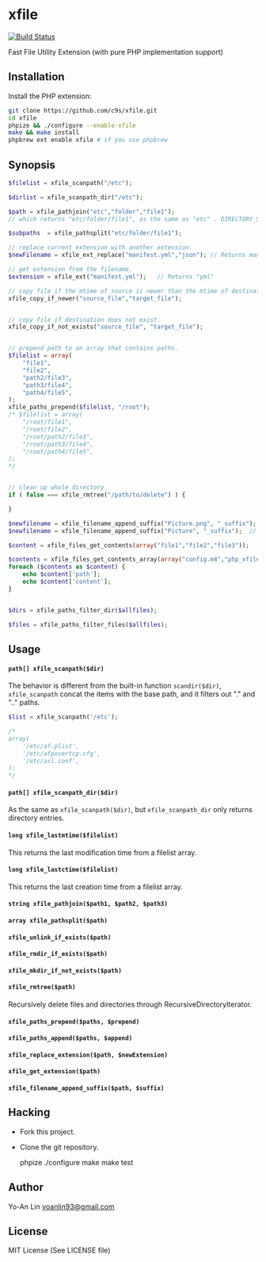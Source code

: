 xfile
===============

[![Build Status](https://travis-ci.org/c9s/xfile.svg?branch=master)](https://travis-ci.org/c9s/xfile)

Fast File Utility Extension (with pure PHP implementation support)

Installation
------------

Install the PHP extension:

```sh
git clone https://github.com/c9s/xfile.git
cd xfile
phpize && ./configure --enable-xfile
make && make install
phpbrew ext enable xfile # if you use phpbrew
```

Synopsis
--------

```php
$filelist = xfile_scanpath("/etc");

$dirlist = xfile_scanpath_dir("/etc");

$path = xfile_pathjoin("etc","folder","file1"); 
// which returns "etc/folder/file1", as the same as "etc" . DIRECTORY_SEPARATOR . "folder" . DIRECTORY_SEPARATOR . "file1"

$subpaths  = xfile_pathsplit("etc/folder/file1");

// replace current extension with another extension.
$newFilename = xfile_ext_replace("manifest.yml","json"); // Returns manifest.json

// get extension from the filename.
$extension = xfile_ext("manifest.yml");   // Returns "yml"

// copy file if the mtime of source is newer than the mtime of destination.
xfile_copy_if_newer("source_file","target_file");


// copy file if destination does not exist.
xfile_copy_if_not_exists("source_file", "target_file");


// prepend path to an array that contains paths.
$filelist = array(
    "file1",
    "file2",
    "path2/file3",
    "path3/file4",
    "path4/file5",
);
xfile_paths_prepend($filelist, "/root");
/* $filelist = array(
    "/root/file1",
    "/root/file2",
    "/root/path2/file3",
    "/root/path3/file4",
    "/root/path4/file5",
);
*/


// clean up whole directory
if ( false === xfile_rmtree("/path/to/delete") ) {

}

$newfilename = xfile_filename_append_suffix("Picture.png", "_suffix");  // Returns "Picture_suffix.png"
$newfilename = xfile_filename_append_suffix("Picture", "_suffix");  // Returns "Picture_suffix"

$content = xfile_files_get_contents(array("file1","file2","file3"));

$contents = xfile_files_get_contents_array(array("config.m4","php_xfile.c"));
foreach ($contents as $content) {
    echo $content['path'];
    echo $content['content'];
}


$dirs = xfile_paths_filter_dir($allfiles);

$files = xfile_paths_filter_files($allfiles);
```


Usage
-----
#### `path[] xfile_scanpath($dir)`

The behavior is different from the built-in function `scandir($dir)`,
`xfile_scanpath` concat the items with the base path, and it filters out "." and
".." paths.


```php
$list = xfile_scanpath('/etc');

/*
array( 
    '/etc/af.plist',
    '/etc/afpovertcp.cfg',
    '/etc/asl.conf',
);
*/
```


#### `path[] xfile_scanpath_dir($dir)`

As the same as `xfile_scanpath($dir)`, but `xfile_scanpath_dir` only returns directory entries.


#### `long xfile_lastmtime($filelist)`

This returns the last modification time from a filelist array.


#### `long xfile_lastctime($filelist)`

This returns the last creation time from a filelist array.


#### `string xfile_pathjoin($path1, $path2, $path3)`

#### `array xfile_pathsplit($path)`

#### `xfile_unlink_if_exists($path)`

#### `xfile_rmdir_if_exists($path)`

#### `xfile_mkdir_if_not_exists($path)`

#### `xfile_rmtree($path)`

Recursively delete files and directories through RecursiveDirectoryIterator.

#### `xfile_paths_prepend($paths, $prepend)`

#### `xfile_paths_append($paths, $append)`

#### `xfile_replace_extension($path, $newExtension)`

#### `xfile_get_extension($path)`

#### `xfile_filename_append_suffix($path, $suffix)`


## Hacking

- Fork this project.
- Clone the git repository.

    phpize
    ./configure
    make
    make test


## Author

Yo-An Lin <yoanlin93@gmail.com>

## License

MIT License (See LICENSE file)

